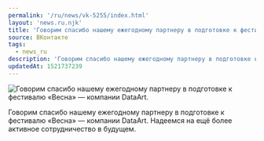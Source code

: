 ```yaml
---
permalink: '/ru/news/vk-5255/index.html'
layout: 'news.ru.njk'
title: 'Говорим спасибо нашему ежегодному партнеру в подготовке к фестивалю «Весна» — компании DataArt.'
source: ВКонтакте
tags:
  - news_ru
description: 'Говорим спасибо нашему ежегодному партнеру в подготовке к фестивалю «Весна» — компании DataArt.'
updatedAt: 1521737239
---
```

![Говорим спасибо нашему ежегодному партнеру в подготовке к фестивалю «Весна» — компании DataArt.](https://sun9-68.userapi.com/impf/c845217/v845217148/6b04/hOozQ2EVWgo.jpg?size=1000x800&quality=96&proxy=1&sign=8027423f8ba05bc07c4782a58ec73e76&c_uniq_tag=XuJ93IDK6AjtvH4f85_e0SVETgHWuB5PN6Y9nlRa6q4&type=album)

Говорим спасибо нашему ежегодному партнеру в подготовке к фестивалю «Весна» — компании DataArt. Надеемся на ещё более активное сотрудничество в будущем.
